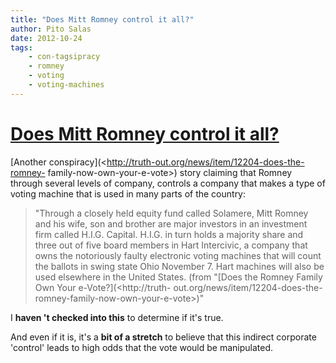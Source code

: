```yaml
---
title: "Does Mitt Romney control it all?"
author: Pito Salas
date: 2012-10-24
tags:
    - con-tagsipracy
    - romney
    - voting
    - voting-machines
---
```

# [Does Mitt Romney control it all?](None)




[Another conspiracy](<http://truth-out.org/news/item/12204-does-the-romney-
family-now-own-your-e-vote>) story claiming that Romney through several levels
of company, controls a company that makes a type of voting machine that is
used in many parts of the country:

> "Through a closely held equity fund called Solamere, Mitt Romney and his
> wife, son and brother are major investors in an investment firm called
> H.I.G. Capital. H.I.G. in turn holds a majority share and three out of five
> board members in Hart Intercivic, a company that owns the notoriously faulty
> electronic voting machines that will count the ballots in swing state Ohio
> November 7. Hart machines will also be used elsewhere in the United States.
> (from "[Does the Romney Family Own Your e-Vote?](<http://truth-
> out.org/news/item/12204-does-the-romney-family-now-own-your-e-vote>)"

I **haven 't checked into this** to determine if it's true.

And even if it is, it's a **bit of a stretch** to believe that this indirect
corporate 'control' leads to high odds that the vote would be manipulated.


